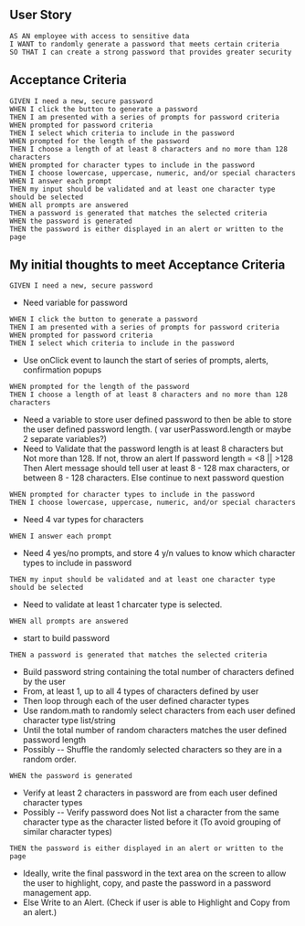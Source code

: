 ## User Story

```
AS AN employee with access to sensitive data
I WANT to randomly generate a password that meets certain criteria
SO THAT I can create a strong password that provides greater security
```

## Acceptance Criteria

```
GIVEN I need a new, secure password
WHEN I click the button to generate a password
THEN I am presented with a series of prompts for password criteria
WHEN prompted for password criteria
THEN I select which criteria to include in the password
WHEN prompted for the length of the password
THEN I choose a length of at least 8 characters and no more than 128 characters
WHEN prompted for character types to include in the password
THEN I choose lowercase, uppercase, numeric, and/or special characters
WHEN I answer each prompt
THEN my input should be validated and at least one character type should be selected
WHEN all prompts are answered
THEN a password is generated that matches the selected criteria
WHEN the password is generated
THEN the password is either displayed in an alert or written to the page
```

## My initial thoughts to meet Acceptance Criteria

```
GIVEN I need a new, secure password
```

- Need variable for password

```
WHEN I click the button to generate a password
THEN I am presented with a series of prompts for password criteria
WHEN prompted for password criteria
THEN I select which criteria to include in the password
```

- Use onClick event to launch the start of series of prompts, alerts, confirmation popups

```
WHEN prompted for the length of the password
THEN I choose a length of at least 8 characters and no more than 128 characters
```

- Need a variable to store user defined password to then be able to store the user defined password length.
  ( var userPassword.length or maybe 2 separate variables?)
- Need to Validate that the password length is at least 8 characters but Not more than 128. If not, throw an alert
  If password length = <8 || >128
  Then Alert message should tell user at least 8 - 128 max characters, or between 8 - 128 characters.
  Else continue to next password question

```
WHEN prompted for character types to include in the password
THEN I choose lowercase, uppercase, numeric, and/or special characters
```

- Need 4 var types for characters

```
WHEN I answer each prompt
```

- Need 4 yes/no prompts, and store 4 y/n values to know which character types to include in password

```
THEN my input should be validated and at least one character type should be selected
```

- Need to validate at least 1 charcater type is selected.

```
WHEN all prompts are answered
```

- start to build password

```
THEN a password is generated that matches the selected criteria
```

- Build password string containing the total number of characters defined by the user
- From, at least 1, up to all 4 types of characters defined by user
- Then loop through each of the user defined character types
- Use random.math to randomly select characters from each user defined character type list/string
- Until the total number of random characters matches the user defined password length
- Possibly -- Shuffle the randomly selected characters so they are in a random order.

```
WHEN the password is generated
```

- Verify at least 2 characters in password are from each user defined character types
- Possibly -- Verify password does Not list a character from the same character type as the character listed before it (To avoid grouping of similar character types)

```
THEN the password is either displayed in an alert or written to the page
```

- Ideally, write the final password in the text area on the screen to allow the user to highlight, copy, and paste the password in a password management app.
- Else Write to an Alert. (Check if user is able to Highlight and Copy from an alert.)
